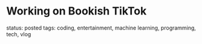 # Working on Bookish TikTok

status: posted
tags: coding, entertainment, machine learning, programming, tech, vlog